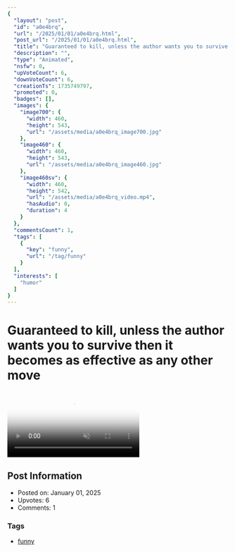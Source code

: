 ```yaml
---
{
  "layout": "post",
  "id": "a0e4brq",
  "url": "/2025/01/01/a0e4brq.html",
  "post_url": "/2025/01/01/a0e4brq.html",
  "title": "Guaranteed to kill, unless the author wants you to survive then it becomes as effective as any other move",
  "description": "",
  "type": "Animated",
  "nsfw": 0,
  "upVoteCount": 6,
  "downVoteCount": 6,
  "creationTs": 1735749797,
  "promoted": 0,
  "badges": [],
  "images": {
    "image700": {
      "width": 460,
      "height": 543,
      "url": "/assets/media/a0e4brq_image700.jpg"
    },
    "image460": {
      "width": 460,
      "height": 543,
      "url": "/assets/media/a0e4brq_image460.jpg"
    },
    "image460sv": {
      "width": 460,
      "height": 542,
      "url": "/assets/media/a0e4brq_video.mp4",
      "hasAudio": 0,
      "duration": 4
    }
  },
  "commentsCount": 1,
  "tags": [
    {
      "key": "funny",
      "url": "/tag/funny"
    }
  ],
  "interests": [
    "humor"
  ]
}
---
```


# Guaranteed to kill, unless the author wants you to survive then it becomes as effective as any other move

<video controls playsinline loop muted poster="/assets/media/a0e4brq_image460.jpg">
  <source src="/assets/media/a0e4brq_video.mp4" type="video/mp4">
  Your browser does not support the video tag.
</video>

## Post Information

- Posted on: January 01, 2025
- Upvotes: 6
- Comments: 1

### Tags

- [funny](/tag/funny)
